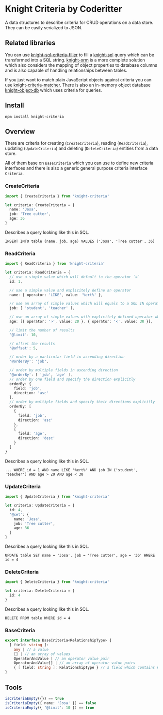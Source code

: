 # Knight Criteria by Coderitter

A data structures to describe criteria for CRUD operations on a data store. They can be easily serialized to JSON.

## Related libraries

You can use [knight-sql-criteria-filler](https://github.com/c0deritter/knight-sql-criteria-filler) to fill a [knight-sql](https://github.com/c0deritter/knight-sql) query which can be transformed into a SQL string. [knight-orm](https://github.com/c0deritter/knight-orm) is a more complete solution which also considers the mapping of object properties to database columns and is also capable of handling relationships between tables.

If you just want to match plain JavaScript objects against criteria you can use [knight-criteria-matcher](https://github.com/c0deritter/knight-criteria-matcher). There is also an in-memory object database [knight-object-db](https://github.com/c0deritter/knight-object-db) which uses criteria for queries.

## Install

`npm install knight-criteria`

## Overview

There are criteria for creating (`CreateCriteria`), reading (`ReadCriteria`), updating (`UpdateCriteria`) and deleting (`DeleteCriteria`) entities from a data store.

All of them base on `BaseCriteria` which you can use to define new criteria interfaces and there is also a generic general purpose criteria interface `Criteria`.

### CreateCriteria

```typescript
import { CreateCriteria } from 'knight-criteria'

let criteria: CreateCriteria = {
  name: 'Josa',
  job: 'Tree cutter',
  age: 36
}
```

Describes a query looking like this in SQL.

```
INSERT INTO table (name, job, age) VALUES ('Josa', 'Tree cutter', 36)
```

### ReadCriteria

```typescript
import { ReadCriteria } from 'knight-criteria'

let criteria: ReadCriteria = {
  // use a simple value which will default to the operator `=`
  id: 1,

  // use a simple value and explicitely define an operator
  name: { operator: 'LIKE', value: '%ert%' },

  // use an array of simple values which will equals to a SQL IN operator
  job: [ 'student', 'teacher' ],

  // use an array of simple values with explicitely defined operator which result them to be AND connected
  age: [{ operator: '>', value: 20 }, { operator: '<', value: 30 }],

  // limit the number of results
  '@limit': 10,

  // offset the results
  '@offset': 5,

  // order by a particular field in ascending direction
  '@orderBy': 'job',

  // order by multiple fields in ascending direction
  '@orderBy': [ 'job', 'age' ],
  // order by one field and specify the direction explicitly
  orderBy: {
    field: 'job',
    direction: 'asc'
  },
  // order by multiple fields and specify their directions explicitly
  orderBy: [
    {
      field: 'job',
      direction: 'asc'
    },
    {
      field: 'age',
      direction: 'desc'
    }
  ]
}  
```

Describes a query looking like this in SQL.

```
... WHERE id = 1 AND name LIKE '%ert%' AND job IN ('student', 'teacher') AND age > 20 AND age < 30
```

### UpdateCriteria

```typescript
import { UpdateCriteria } from 'knight-criteria'

let criteria: UpdateCriteria = {
  id: 4,
  '@set': {
    name: 'Josa',
    job: 'Tree cutter',
    age: 36
  }
}
```

Describes a query looking like this in SQL.

```
UPDATE table SET name = 'Josa', job = 'Tree cutter', age = '36' WHERE id = 4
```

### DeleteCriteria

```typescript
import { DeleteCriteria } from 'knight-criteria'

let criteria: DeleteCriteria = {
  id: 4
}
```

Describes a query looking like this in SQL.

```
DELETE FROM table WHERE id = 4
```

### BaseCriteria

```typescript
export interface BaseCriteria<RelationshipType> {
  [ field: string ]:
    any | // a value
    [] | // an array of values
    OperatorAndValue | // an operator value pair
    OperatorAndValue[] | // an array of operator value pairs
    { [ field: string ]: RelationshipType } // a field which contains Criteria and thus is referencing another entity
}
```

## Tools

```typescript
isCriteriaEmpty({}) == true
isCriteriaEmpty({ name: 'Josa' }) == false
isCriteriaEmpty({ '@limit': 10 }) == true
```